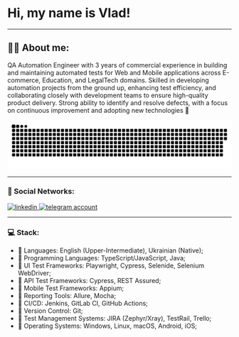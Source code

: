 # Hi, my name is Vlad!

---

## :man_technologist: About me:

QA Automation Engineer with 3 years of commercial experience in building and maintaining automated tests for Web and Mobile applications across E-commerce, Education, and LegalTech domains. Skilled in developing automation projects from the ground up, enhancing test efficiency, and collaborating closely with development teams to ensure high-quality product delivery. Strong ability to identify and resolve defects, with a focus on continuous improvement and adopting new technologies 🚀

<p align="center">
 <img width="600" src="assets/github-snake.svg" alt="snake"/>
</p>

---

### 🤝 Social Networks:

  <div id="badges">
    <a href="https://www.linkedin.com/in/vlad-berezovskyi" target="_blank">
      <img src="https://cdn-icons-png.flaticon.com/512/2504/2504799.png" width="40" height="40" alt="linkedin" />
    </a>
    <a href="https://t.me/vlados_up" target="_blank">
      <img src="https://cdn-icons-png.flaticon.com/512/2111/2111646.png" width="40" height="40" alt="telegram account" />
    </a>
  </div>

---

### 💻 Stack:

* 📌 Languages: English (Upper-Intermediate), Ukrainian (Native);
* 📌 Programming Languages: TypeScript/JavaScript, Java;
* 📌 UI Test Frameworks: Playwright, Cypress, Selenide, Selenium WebDriver;
* 📌 API Test Frameworks: Cypress, REST Assured;
* 📌 Mobile Test Frameworks: Appium;
* 📌 Reporting Tools: Allure, Mocha;
* 📌 CI/CD: Jenkins, GitLab CI, GitHub Actions;
* 📌 Version Control: Git;
* 📌 Test Management Systems: JIRA (Zephyr/Xray), TestRail, Trello;
* 📌 Operating Systems: Windows, Linux, macOS, Android, iOS;

